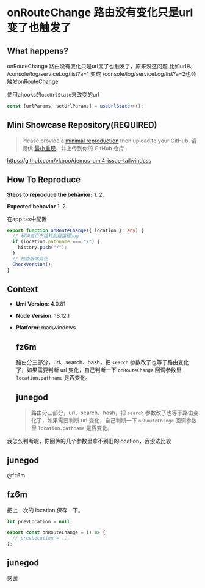 # onRouteChange 路由没有变化只是url变了也触发了

  <!--
感谢您向我们反馈问题，为了高效的解决问题，我们期望你能提供以下信息：
-->

## What happens?

onRouteChange 路由没有变化只是url变了也触发了，原来没这问题
比如url从 /console/log/serviceLog/list?a=1 变成 /console/log/serviceLog/list?a=2也会触发onRouteChange

使用ahooks的`useUrlState`来改变的url

```typescript
const [urlParams, setUrlParams] = useUrlState<>();
```

## Mini Showcase Repository(REQUIRED)

> Please provide a [minimal reproduction](https://stackoverflow.com/help/minimal-reproducible-example) then upload to your GitHub. 请提供 [最小重现](https://stackoverflow.com/help/minimal-reproducible-example)，并上传到你的 GitHub 仓库

https://github.com/vkboo/demos-umi4-issue-tailwindcss

<!-- 为节约大家的时间，无复现步骤的 ISSUE 会被关闭，提供之后再 REOPEN -->
<!-- YOUR_REPOSITORY_URL on github or stackbliz -->

## How To Reproduce

**Steps to reproduce the behavior:** 1. 2.

**Expected behavior** 1. 2.

<!-- 请提供复现链接/步骤，错误日志以及相关配置 -->

在app.tsx中配置

```typescript
export function onRouteChange({ location }: any) {
  // 解决首页不跳转到根路径bug
  if (location.pathname === "/") {
    history.push("/");
  }
  // 检查版本变化
  CheckVersion();
}
```

## Context

- **Umi Version**: 4.0.81
- **Node Version**: 18.12.1
- **Platform**: mac\windows

  ## fz6m

  路由分三部分，url、search、hash，把 `search` 参数改了也等于路由变化了，如果需要判断 url 变化，自己判断一下 `onRouteChange` 回调参数里 `location.pathname` 是否变化。

  ## junegod

  > 路由分三部分，url、search、hash，把 `search` 参数改了也等于路由变化了，如果需要判断 url 变化，自己判断一下 `onRouteChange` 回调参数里 `location.pathname` 是否变化。

我怎么判断呢，你回传的几个参数里拿不到旧的location，我没法比较

## junegod

@fz6m

## fz6m

把上一次的 location 保存一下。

```ts
let prevLocation = null;

export const onRouteChange = () => {
  // prevLocation = ...
};
```

## junegod

感谢
